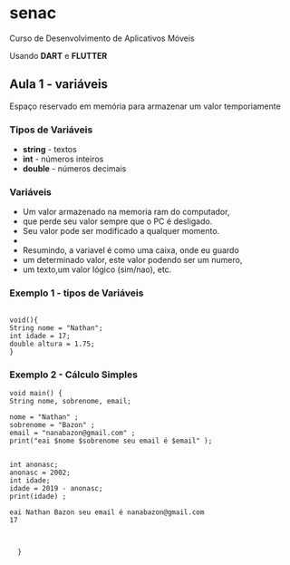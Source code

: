# senac
Curso de Desenvolvimento de Aplicativos Móveis 

Usando **DART** e **FLUTTER**

## Aula 1 - variáveis 

Espaço reservado em memória para armazenar um valor temporiamente

### Tipos de Variáveis

- **string** - textos
- **int** - números inteiros
- **double** - números decimais

### Variáveis
   
   * Um valor armazenado na memoria ram do computador,
   * que perde seu valor sempre que o PC é desligado.
   *  Seu valor pode ser modificado a qualquer momento.
   * 
   * Resumindo, a variavel é como uma caixa, onde eu guardo
   * um determinado valor, este valor podendo ser um numero,
   * um texto,um valor lógico (sim/nao), etc.

### Exemplo 1 - tipos de Variáveis
```

void(){
String nome = "Nathan";
int idade = 17;
double altura = 1.75;
}
```

### Exemplo 2 - Cálculo Simples
```
void main() { 
String nome, sobrenome, email;

nome = "Nathan" ;
sobrenome = "Bazon" ;
email = "nanabazon@gmail.com" ;
print("eai $nome $sobrenome seu email é $email" );


int anonasc;
anonasc = 2002;
int idade;
idade = 2019 - anonasc;
print(idade) ;

eai Nathan Bazon seu email é nanabazon@gmail.com
17
  
 
  
  }






